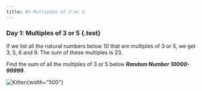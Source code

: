 ```yaml
---
title: #1 Multiples of 3 or 5
---
```

### Day 1: Multiples of 3 or 5 {.test}
If we list all the natural numbers below 10 that are multiples of 3 or 5, we get 3, 5, 6 and 9. The sum of these multiples is 23.

Find the sum of all the multiples of 3 or 5 below ***Random Number 10000-99999***.
<!-- 
Find the sum of all multiples of 3 or 5 and the square of multiples of 7. -->

![Kitten](https://placekitten.com/1600/400/){width="500"}